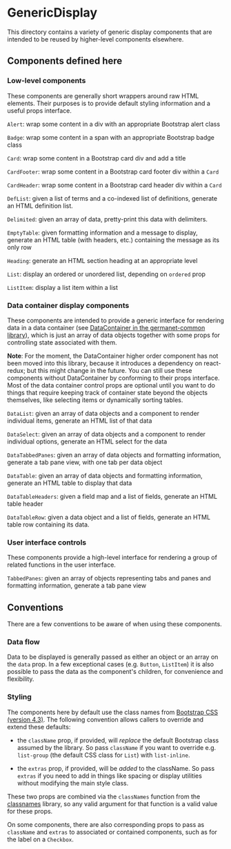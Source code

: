 # GenericDisplay

This directory contains a variety of generic display components that
are intended to be reused by higher-level components elsewhere.

## Components defined here

### Low-level components

These components are generally short wrappers around raw HTML
elements.  Their purposes is to provide default styling information
and a useful props interface.

`Alert`: wrap some content in a div with an appropriate Bootstrap
alert class

`Badge`: wrap some content in a span with an appropriate Bootstrap
badge class

`Card`: wrap some content in a Bootstrap card div and add a title

`CardFooter`: wrap some content in a Bootstrap card footer div within
a `Card`

`CardHeader`: wrap some content in a Bootstrap card header div within
a `Card`

`DefList`: given a list of terms and a co-indexed list of definitions,
generate an HTML definition list.

`Delimited`: given an array of data, pretty-print this data with
delimiters.

`EmptyTable`: given formatting information and a message to display,
generate an HTML table (with headers, etc.) containing the message as
its only row

`Heading`: generate an HTML section heading at an appropriate level

`List`: display an ordered or unordered list, depending on `ordered`
prop

`ListItem`: display a list item within a list

### Data container display components

These components are intended to provide a generic interface for
rendering data in a data container (see [DataContainer in the
germanet-common
library](https://github.com/Germanet-sfs/germanet-common/tree/master/components/DataContainer)),
which is just an array of data objects together with some props for
controlling state associated with them.

**Note**: For the moment, the DataContainer higher order component has
not been moved into this library, because it introduces a dependency
on react-redux; but this might change in the future. You can still use
these components without DataContainer by conforming to their props
interface. Most of the data container control props are optional until
you want to do things that require keeping track of container state
beyond the objects themselves, like selecting items or dynamically
sorting tables.

`DataList`: given an array of data objects and a component to render
individual items, generate an HTML list of that data

`DataSelect`: given an array of data objects and a component to render
individual options, generate an HTML select for the data

`DataTabbedPanes`: given an array of data objects and formatting
information, generate a tab pane view, with one tab per data object

`DataTable`: given an array of data objects and formatting information,
generate an HTML table to display that data

`DataTableHeaders`: given a field map and a list of fields, generate
an HTML table header

`DataTableRow`: given a data object and a list of fields, generate an
HTML table row containing its data.

### User interface controls

These components provide a high-level interface for rendering a group
of related functions in the user interface.

`TabbedPanes`: given an array of objects representing tabs and panes
and formatting information, generate a tab pane view


## Conventions

There are a few conventions to be aware of when using these components.

### Data flow

Data to be displayed is generally passed as either an object or an
array on the `data` prop. In a few exceptional cases (e.g. `Button`,
`ListItem`) it is also possible to pass the data as the component's
children, for convenience and flexibility.

### Styling

The components here by default use the class names from [Bootstrap CSS
(version 4.3)](https://getbootstrap.com/docs/4.3/layout/overview/).
The following convention allows callers to override and extend these
defaults:

   - the `className` prop, if provided, will *replace* the default
     Bootstrap class assumed by the library.  So pass `className` if
     you want to override e.g. `list-group` (the default CSS class for
     `List`) with `list-inline`.

   - the `extras` prop, if provided, will be *added* to the className.
     So pass `extras` if you need to add in things like spacing or
     display utilities without modifying the main style class.

These two props are combined via the `classNames` function from the
[classnames](https://www.npmjs.com/package/classnames) library, so any
valid argument for that function is a valid value for these props.
     
On some components, there are also corresponding props to pass as
`className` and `extras` to associated or contained components, such
as for the label on a `Checkbox`.
   
